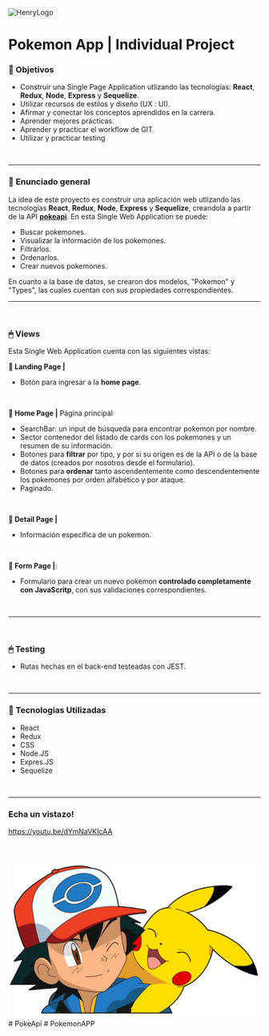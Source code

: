 ![HenryLogo](https://d31uz8lwfmyn8g.cloudfront.net/Assets/logo-henry-white-lg.png)

# Pokemon App | Individual Project


### **📌 Objetivos**

-  Construir una Single Page Application utlizando las tecnologías: **React**, **Redux**, **Node**, **Express** y **Sequelize**.
-  Utilizar recursos de estilos y diseño (UX : UI).
-  Afirmar y conectar los conceptos aprendidos en la carrera.
-  Aprender mejores prácticas.
-  Aprender y practicar el workflow de GIT.
-  Utilizar y practicar testing

<br />

---

### **📖 Enunciado general**

La idea de este proyecto es construir una aplicación web utlizando las tecnologías **React**, **Redux**, **Node**, **Express** y **Sequelize**, creandola a partir de la API [**pokeapi**](https://pokeapi.co/). En esta Single Web Application se puede:

-  Buscar pokemones.
-  Visualizar la información de los pokemones.
-  Filtrarlos.
-  Ordenarlos.
-  Crear nuevos pokemones.

En cuanto a la base de datos, se crearon dos modelos, "Pokemon" y "Types", las cuales cuentan con sus propiedades correspondientes.


---

<br />

### **🖱 Views**

Esta Single Web Application cuenta con las siguientes vistas:

**📍 Landing Page |** 

-  Botón para ingresar a la **home page**.

<br />

**📍 Home Page |** Página principal

-  SearchBar: un input de búsqueda para encontrar pokemon por nombre. 
-  Sector contenedor del listado de cards con los pokemones y un resumen de su información. 
-  Botones para **filtrar** por tipo, y por si su origen es de la API o de la base de datos (creados por nosotros desde el formulario).
-  Botones para **ordenar** tanto ascendentemente como descendentemente los pokemones por orden alfabético y por ataque.
-  Paginado.

<br />

**📍 Detail Page |** 
- Información específica de un pokemon.

<br />

**📍 Form Page |**: 
- Formulario para crear un nuevo pokemon **controlado completamente con JavaScritp**, con sus validaciones correspondientes. 
<br />

---

<br />

### **🖱 Testing**

-  Rutas hechas en el back-end testeadas con JEST.

<br />

---
### **📌 Tecnologias Utilizadas**
- React
- Redux
- CSS
- Node.JS
- Expres.JS
- Sequelize
<br />

---
### **Echa un vistazo!**

https://youtu.be/dYmNaVKIcAA
<br />
<br />
<br />


<img src="./pokemon.png" alt="" />
#   P o k e A p i 
 
 #   P o k e m o n A P P 
 
 